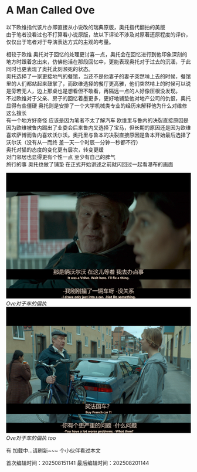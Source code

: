 # A Man Called Ove
以下欧维指代该片亦即直接从小说改的瑞典原版，奥托指代翻拍的美版  
由于笔者没看过也不打算看小说原版，故以下评论不涉及对原著还原程度的评价，仅仅出于笔者对于导演表达方式的主观的考量。  

相较于欧维 奥托对于回忆的处理更讨喜一点，奥托会在回忆进行到他印象深刻的地方时跟着念出来，仿佛他活在那段回忆中，更能表现奥托对于过去的沉湎，于此同时也更表现了奥托此刻濒死的状态。  
奥托选择了一家更接地气的餐馆，当还不是他妻子的妻子突然啃上去的时候，餐馆里的人们都站起来鼓掌了，而欧维选择的餐厅更高雅，他们突然啃上的时候可以说是旁若无人，边上那桌也是想看但不敢看，再隔远一点的人好像压根没发现。  
不过欧维对于父亲、房子的回忆着墨更多，更好地铺垫他对地产公司的仇恨，奥托显得有些僵硬 奥托则是安排了一个大学机械类专业的经历来解释他为什么对维修这么擅长  
有一个地方好奇怪 应该是因为笔者不太了解汽车 欧维里与鲁内的决裂直接原因是因为欧维被鲁内踢出了业委会后来鲁内又选择了宝马，但长期的原因还是因为欧维喜欢萨博而鲁内喜欢沃尔沃。奥托里与鲁本的决裂直接原因是鲁本开始最后选择了沃尔沃（没有从一而终 差一天一个时辰一分钟一秒都不行）  
奥托对猫的态度的变化更有层次，转变更缓  
对门邻居也显得更有个性一点 至少有自己的脾气  
旅行的事 奥托也做了铺垫 在正式开始讲述之前就闪回过一起看瀑布的画面

![](/images/AManCalledOve1.png)
*Ove对于车的偏执*
![](/images/AManCalledOve2.png)
*Ove对于车的偏执 too*  

有 <span id="busuanzi_page_pv">加载中...请刷新~~~</span> 个小伙伴看过本文


<!-- 文章编辑时间信息 -->
首次编辑时间：202508151141
最后编辑时间：202508201144
<!-- 编辑时间信息结束 -->